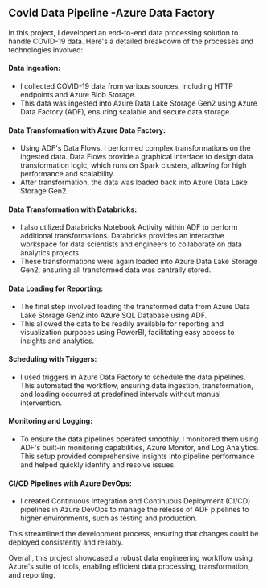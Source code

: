 ## Covid Data Pipeline -Azure Data Factory

In this project, I developed an end-to-end data processing solution to handle COVID-19 data. Here's a detailed breakdown of the processes and technologies involved:

#### Data Ingestion:

* I collected COVID-19 data from various sources, including HTTP endpoints and Azure Blob Storage.
* This data was ingested into Azure Data Lake Storage Gen2 using Azure Data Factory (ADF), ensuring scalable and secure data storage.

#### Data Transformation with Azure Data Factory:

* Using ADF's Data Flows, I performed complex transformations on the ingested data. Data Flows provide a graphical interface to design data transformation logic, which runs on Spark clusters, allowing for high performance and scalability.
* After transformation, the data was loaded back into Azure Data Lake Storage Gen2.

#### Data Transformation with Databricks:

* I also utilized Databricks Notebook Activity within ADF to perform additional transformations. Databricks provides an interactive workspace for data scientists and engineers to collaborate on data analytics projects.
* These transformations were again loaded into Azure Data Lake Storage Gen2, ensuring all transformed data was centrally stored.

#### Data Loading for Reporting:

* The final step involved loading the transformed data from Azure Data Lake Storage Gen2 into Azure SQL Database using ADF.
* This allowed the data to be readily available for reporting and visualization purposes using PowerBI, facilitating easy access to insights and analytics.

#### Scheduling with Triggers:

* I used triggers in Azure Data Factory to schedule the data pipelines. This automated the workflow, ensuring data ingestion, transformation, and loading occurred at predefined intervals without manual intervention.

#### Monitoring and Logging:

* To ensure the data pipelines operated smoothly, I monitored them using ADF's built-in monitoring capabilities, Azure Monitor, and Log Analytics. This setup provided comprehensive insights into pipeline performance and helped quickly identify and resolve issues.

#### CI/CD Pipelines with Azure DevOps:

* I created Continuous Integration and Continuous Deployment (CI/CD) pipelines in Azure DevOps to manage the release of ADF pipelines to higher environments, such as testing and production.

This streamlined the development process, ensuring that changes could be deployed consistently and reliably.

Overall, this project showcased a robust data engineering workflow using Azure's suite of tools, enabling efficient data processing, transformation, and reporting.






